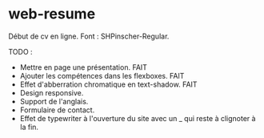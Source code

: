 # web-resume

Début de cv en ligne.
Font : SHPinscher-Regular.

TODO :
- Mettre en page une présentation. FAIT
- Ajouter les compétences dans les flexboxes. FAIT
- Effet d'abberration chromatique en text-shadow. FAIT
- Design responsive.
- Support de l'anglais.
- Formulaire de contact.
- Effet de typewriter à l'ouverture du site avec un _ qui reste à clignoter à la fin.
